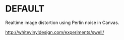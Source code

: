 # DEFAULT

Realtime image distortion using Perlin noise in Canvas.

http://whitevinyldesign.com/experiments/swell/
